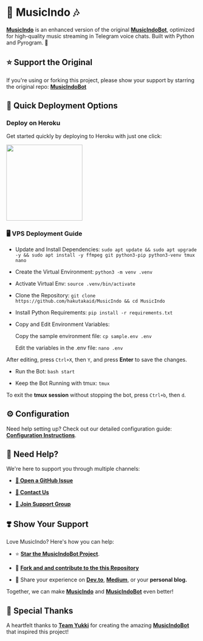 # 🎵 **MusicIndo** 🎶

[**MusicIndo**](https://github.com/hakutakaid/MusicIndo) is an enhanced version of the original [**MusicIndoBot**](https://github.com/TeamYukki/MusicIndoBot), optimized for high-quality music streaming in Telegram voice chats. Built with Python and Pyrogram. 🚀

## ⭐ Support the Original
If you're using or forking this project, please show your support by starring the original repo:
[**MusicIndoBot**](https://github.com/TeamYukki/MusicIndoBot)


## 🚀 Quick Deployment Options

### Deploy on Heroku
Get started quickly by deploying to Heroku with just one click:

<a href="https://dashboard.heroku.com/new?template=https://github.com/hakutakaid/MusicIndo">
  <img src="https://img.shields.io/badge/Deploy%20To%20Heroku-red?style=for-the-badge&logo=heroku" width="200"/>
</a>

### 🖥️ VPS Deployment Guide

  - Update and Install Dependencies: `sudo apt update && sudo apt upgrade -y && sudo apt install -y ffmpeg git python3-pip python3-venv tmux nano`

  - Create the Virtual Environment: `python3 -m venv .venv`

  - Activate Virtual Env: `source .venv/bin/activate`

  - Clone the Repository: `git clone https://github.com/hakutakaid/MusicIndo && cd MusicIndo`

  - Install Python Requirements: `pip install -r requirements.txt`

  - Copy and Edit Environment Variables:

    Copy the sample environment file: `cp sample.env .env`

    Edit the variables in the .env file: `nano .env`

  After editing, press `Ctrl+X`, then `Y`, and press **Enter** to save the changes.


  -  Run the Bot: `bash start`

  - Keep the Bot Running with tmux: `tmux`

To exit the **tmux session** without stopping the bot, press `Ctrl+b`, then `d`.



## ⚙️ Configuration

Need help setting up? Check out our detailed configuration guide: [**Configuration Instructions**](https://github.com/hakutakaid/MusicIndo/blob/master/config/README.md).


## 🤝 Need Help?

We're here to support you through multiple channels:

- [**📝 Open a GitHub Issue**](https://github.com/hakutakaid/MusicIndo/issues/new?assignees=&labels=question&title=support%3A+&body=%23+Support+Question)

- [**💬 Contact Us**](https://t.me/TheTeamVk)

- [**👥 Join Support Group**](https://t.me/TheTeamVk)


## ❣️ Show Your Support

Love MusicIndo? Here's how you can help:

- ⭐ [**Star the MusicIndoBot Project**](https://github.com/TeamYukki/MusicIndoBot).

- 🍴 [**Fork and and contribute to the this Repository**](https://github.com/hakutakaid/MusicIndo)

- 📢 Share your experience on [**Dev.to**](https://dev.to/), [**Medium**](https://medium.com/), or your **personal blog.**

Together, we can make [**MusicIndo**](https://github.com/hakutakaid/MusicIndo) and [**MusicIndoBot**](https://github.com/TeamYukki/MusicIndoBot) even better!

## 🙏 Special Thanks

A heartfelt thanks to [**Team Yukki**](https://github.com/TeamYukki) for creating the amazing  [**MusicIndoBot**](https://github.com/TeamYukki/MusicIndoBot) that inspired this project!
